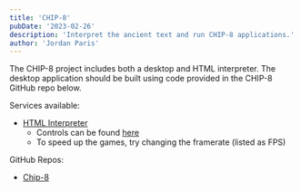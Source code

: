 ```yaml
---
title: 'CHIP-8'
pubDate: '2023-02-26'
description: 'Interpret the ancient text and run CHIP-8 applications.'
author: 'Jordan Paris'
---
```


The CHIP-8 project includes both a desktop and HTML interpreter. The desktop application should be built using code provided in the CHIP-8 GitHub repo below.

Services available:
  * [HTML Interpreter](https://www.hamologist.com/chip-eight/)
    * Controls can be found [here](https://www.github.com/hamologist/chip-8/blob/master/README.md#controls)
    * To speed up the games, try changing the framerate (listed as FPS)

GitHub Repos:
  * [Chip-8](https://www.github.com/hamologist/chip-8)
